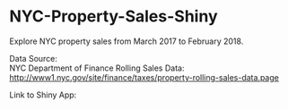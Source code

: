 # NYC-Property-Sales-Shiny

Explore NYC property sales from March 2017 to February 2018.


Data Source:  
NYC Department of Finance Rolling Sales Data:  
http://www1.nyc.gov/site/finance/taxes/property-rolling-sales-data.page


Link to Shiny App:

